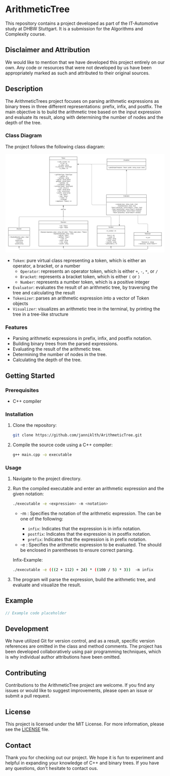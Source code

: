# ArithmeticTree
This repository contains a project developed as part of the IT-Automotive study at DHBW Stuttgart. It is a submission for the Algorithms and Complexity course.


## Disclaimer and Attribution
We would like to mention that we have developed this project entirely on our own. Any code or resources that were not developed by us have been appropriately marked as such and attributed to their original sources.


## Description

The ArithmeticTrees project focuses on parsing arithmetic expressions as binary trees in three different representations: prefix, infix, and postfix. The main objective is to build the arithmetic tree based on the input expression and evaluate its result, along with determining the number of nodes and the depth of the tree.


### Class Diagram

The project follows the following class diagram:

<img src="doc/UML_ArithmeticTree.png" alt="Alt text" title="Optional title">


- `Token`: pure virtual class representing a token, which is either an operator, a bracket, or a number
   - `Operator`: represents an operator token, which is either `+`, `-`, `*`, or `/`
   - `Bracket`: represents a bracket token, which is either `(` or `)` 
   - `Number`: represents a number token, which is a positive integer
- `Evaluator`: evaluates the result of an arithmetic tree, by traversing the tree and calculating the result
- `Tokenizer`: parses an arithmetic expression into a vector of Token objects
- `Visualizer`: visualizes an arithmetic tree in the terminal, by printing the tree in a tree-like structure


### Features

- Parsing arithmetic expressions in prefix, infix, and postfix notation.
- Building binary trees from the parsed expressions.
- Evaluating the result of the arithmetic tree.
- Determining the number of nodes in the tree.
- Calculating the depth of the tree.
  

## Getting Started

### Prerequisites

- C++ compiler

### Installation

1. Clone the repository:

   ```bash
   git clone https://github.com/janniklth/ArithmeticTree.git

2. Compile the source code using a C++ compiler:

   ```bash
   g++ main.cpp -o executable

### Usage

1. Navigate to the project directory.

2. Run the compiled executable and enter an arithmetic expression and the given notation:

   ```bash
   ./executable -e <expression> -m <notation>
    ```
   - -m <notation>: Specifies the notation of the arithmetic expression. The <notation> can be one of the following:
     - `infix`: Indicates that the expression is in infix notation. 
     - `postfix`: Indicates that the expression is in postfix notation. 
     - `prefix`: Indicates that the expression is in prefix notation. 
   - -e <expression>: Specifies the arithmetic expression to be evaluated. The <expression> should be enclosed in parentheses to ensure correct parsing.

   Infix-Example: 

    ```bash
    ./executable -e (((2 + 112) + 24) * ((100 / 5) * 3))  -m infix
    ```



4. The program will parse the expression, build the arithmetic tree, and evaluate and visualize the result.


## Example

```c++
// Example code placeholder
```

## Development
We have utilized Git for version control, and as a result, specific version references are omitted in the class and method comments. The project has been developed collaboratively using pair programming techniques, which is why individual author attributions have been omitted.


## Contributing

Contributions to the ArithmeticTree project are welcome. If you find any issues or would like to suggest improvements, please open an issue or submit a pull request.

## License

This project is licensed under the MIT License. For more information, please see the [LICENSE](LICENSE) file.

## Contact

Thank you for checking out our project. We hope it is fun to experiment and helpful in expanding your knowledge of C++ and binary trees. If you have any questions, don't hesitate to contact ous.
